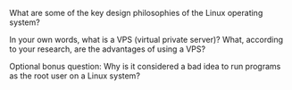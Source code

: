 What are some of the key design philosophies of the Linux operating system?



In your own words, what is a VPS (virtual private server)? What, according to your research, are the advantages of using a VPS?



Optional bonus question: Why is it considered a bad idea to run programs as the root user on a Linux system?
